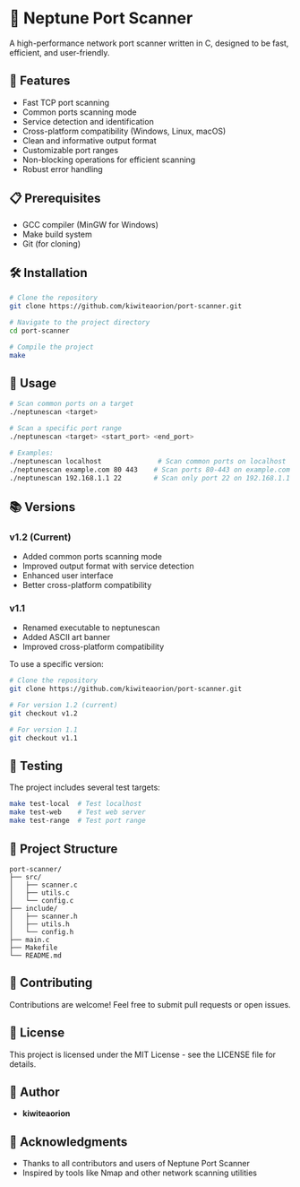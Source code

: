 # 🌊 Neptune Port Scanner

A high-performance network port scanner written in C, designed to be fast, efficient, and user-friendly.

## 🚀 Features

- Fast TCP port scanning
- Common ports scanning mode
- Service detection and identification
- Cross-platform compatibility (Windows, Linux, macOS)
- Clean and informative output format
- Customizable port ranges
- Non-blocking operations for efficient scanning
- Robust error handling

## 📋 Prerequisites

- GCC compiler (MinGW for Windows)
- Make build system
- Git (for cloning)

## 🛠️ Installation

```bash
# Clone the repository
git clone https://github.com/kiwiteaorion/port-scanner.git

# Navigate to the project directory
cd port-scanner

# Compile the project
make
```

## 🎯 Usage

```bash
# Scan common ports on a target
./neptunescan <target>

# Scan a specific port range
./neptunescan <target> <start_port> <end_port>

# Examples:
./neptunescan localhost              # Scan common ports on localhost
./neptunescan example.com 80 443    # Scan ports 80-443 on example.com
./neptunescan 192.168.1.1 22        # Scan only port 22 on 192.168.1.1
```

## 📚 Versions

### v1.2 (Current)

- Added common ports scanning mode
- Improved output format with service detection
- Enhanced user interface
- Better cross-platform compatibility

### v1.1

- Renamed executable to neptunescan
- Added ASCII art banner
- Improved cross-platform compatibility

To use a specific version:

```bash
# Clone the repository
git clone https://github.com/kiwiteaorion/port-scanner.git

# For version 1.2 (current)
git checkout v1.2

# For version 1.1
git checkout v1.1
```

## 🧪 Testing

The project includes several test targets:

```bash
make test-local  # Test localhost
make test-web    # Test web server
make test-range  # Test port range
```

## 📁 Project Structure

```
port-scanner/
├── src/
│   ├── scanner.c
│   ├── utils.c
│   └── config.c
├── include/
│   ├── scanner.h
│   ├── utils.h
│   └── config.h
├── main.c
├── Makefile
└── README.md
```

## 🤝 Contributing

Contributions are welcome! Feel free to submit pull requests or open issues.

## 📝 License

This project is licensed under the MIT License - see the LICENSE file for details.

## 👤 Author

- **kiwiteaorion**

## 🙏 Acknowledgments

- Thanks to all contributors and users of Neptune Port Scanner
- Inspired by tools like Nmap and other network scanning utilities
